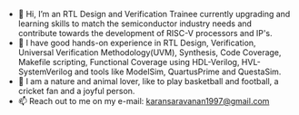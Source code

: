 - 👋 Hi, I’m an RTL Design and Verification Trainee currently upgrading and learning skills to match the semiconductor industry needs 
      and contribute towards the development of RISC-V processors and IP's.  
- 👀 I have good hands-on experience in RTL Design, Verification, Universal Verification Methodology(UVM), Synthesis, Code Coverage, Makefile scripting, 
      Functional Coverage using HDL-Verilog, HVL-SystemVerilog and tools like ModelSim, QuartusPrime and QuestaSim.
- 💞️ I am a nature and animal lover, like to play basketball and football, a cricket fan and a joyful person.
- 📫 Reach out to me on my e-mail: karansaravanan1997@gmail.com

<!---
unpredictableasofnow/unpredictableasofnow is a ✨ special ✨ repository because its `README.md` (this file) appears on your GitHub profile.
You can click the Preview link to take a look at your changes.
--->
